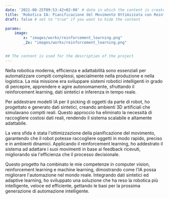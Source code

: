```yaml
---
date: '2021-08-25T09:53:42+02:00' # date in which the content is created - defaults to "today"
title: 'Robotica IA: Pianificazione del Movimento Ottimizzata con Reinforcement Learning'
draft: false # set to "true" if you want to hide the content

params:
    image:  
        x: "images/works/reinforcement_learning.png"
        _2x: "images/works/reinforcement_learning.png"


## The content is used for the description of the project
---
```


Nella robotica moderna, efficienza e adattabilità sono essenziali per automatizzare compiti complessi, specialmente nella produzione e nella logistica. La mia missione era sviluppare sistemi robotici intelligenti in grado di percepire, apprendere e agire autonomamente, sfruttando il reinforcement learning, dati sintetici e inferenza in tempo reale.

Per addestrare modelli IA per il picking di oggetti da parte di robot, ho progettato e generato dati sintetici, creando ambienti 3D artificiali che simulavano compiti reali. Questo approccio ha eliminato la necessità di raccogliere costosi dati reali, rendendo il sistema scalabile e altamente adattabile.

La vera sfida è stata l'ottimizzazione della pianificazione del movimento, garantendo che il robot potesse raccogliere oggetti in modo rapido, preciso e in ambienti dinamici. Applicando il reinforcement learning, ho addestrato il sistema ad adattare i suoi movimenti in base ai feedback ricevuti, migliorando sia l'efficienza che il processo decisionale.

Questo progetto ha combinato le mie competenze in computer vision, reinforcement learning e machine learning, dimostrando come l'IA possa migliorare l'automazione nel mondo reale. Integrando dati sintetici ed adaptive learning, ho sviluppato una soluzione che ha reso la robotica più intelligente, veloce ed efficiente, gettando le basi per la prossima generazione di automazione intelligente.
